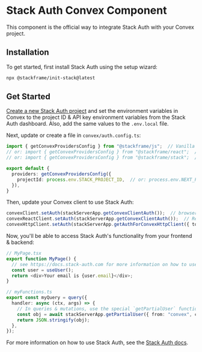 # Stack Auth Convex Component

This component is the official way to integrate Stack Auth with your Convex project.

## Installation

To get started, first install Stack Auth using the setup wizard:

```bash
npx @stackframe/init-stack@latest
```

## Get Started

[Create a new Stack Auth project](https://app.stack-auth.com) and set the environment variables in Convex to the project ID & API key environment variables from the Stack Auth dashboard. Also, add the same values to the `.env.local` file.

Next, update or create a file in `convex/auth.config.ts`:

```ts
import { getConvexProvidersConfig } from "@stackframe/js";  // Vanilla JS
// or: import { getConvexProvidersConfig } from "@stackframe/react";  // React
// or: import { getConvexProvidersConfig } from "@stackframe/stack";  // Next.js

export default {
  providers: getConvexProvidersConfig({
    projectId: process.env.STACK_PROJECT_ID,  // or: process.env.NEXT_PUBLIC_STACK_PROJECT_ID
  }),
}
```

Then, update your Convex client to use Stack Auth:

```ts
convexClient.setAuth(stackServerApp.getConvexClientAuth());  // browser JS
convexReactClient.setAuth(stackServerApp.getConvexClientAuth());  // React
convexHttpClient.setAuth(stackServerApp.getAuthForConvexHttpClient({ tokenStore: requestObject }));  // HTTP, see Stack Auth docs for more information on tokenStore
```

Now, you'll be able to access Stack Auth's functionality from your frontend & backend:

```ts
// MyPage.tsx
export function MyPage() {
  // see https://docs.stack-auth.com for more information on how to use Stack Auth
  const user = useUser();
  return <div>Your email is {user.email}</div>;
}

// myFunctions.ts
export const myQuery = query({
  handler: async (ctx, args) => {
    // In queries & mutations, use the special `getPartialUser` function to get user info
    const obj = await stackServerApp.getPartialUser({ from: "convex", ctx });
    return JSON.stringify(obj);
  },
});
```

For more information on how to use Stack Auth, see the [Stack Auth docs](https://docs.stack-auth.com).
